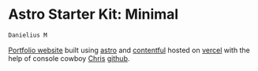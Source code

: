 # Astro Starter Kit: Minimal

```sh
Danielius M
```
[Portfolio website](danielius.vercel.app) built using [astro](https://astro.build) and [contentful](https://www.contentful.com/) hosted on [vercel](https://vercel.com/) with the help of console cowboy [Chris](https://www.whatfor.dev/) [github](https://github.com/WhatFor).


